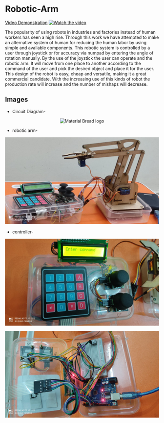 # Robotic-Arm
[Video Demonstration](https://drive.google.com/file/d/17dKc8oISIhj-2829GfaLZbvmXVavH6RD/view?usp=sharing) 
[![Watch the video](https://drive.google.com/file/d/17dKc8oISIhj-2829GfaLZbvmXVavH6RD/view?usp=sharing) ](https://youtu.be/vt5fpE0bzSY)

The  popularity  of  using  robots  in  industries  and factories instead of human workers has seen a high rise. Through this work we  have attempted  to make an  alternative system  of human  for  reducing  the  human  labor  by  using  simple  and available components. This robotic system is controlled by a user through joystick or for accuracy via numpad by entering the angle of rotation manually. By the use of the joystick the user can operate and the robotic arm. It will move from one place to another according to the command of the user and pick the desired object and place it for the user. This design of the robot is  easy,  cheap  and  versatile,  making  it  a  great  commercial candidate.  With  the  increasing  use  of  this  kinds  of  robot  the production  rate will  increase  and  the  number of  mishaps  will decrease. 

## Images

* Circuit Diagram-
 <p align ="center" >
  <img  width="700" src="" alt="Material Bread logo">
  </p>

* robotic arm-
 <p align ="center" >
  <img  width="700" src="https://github.com/sankalp20436/Robotic-Arm/blob/main/robotic-arm.jpeg" alt="Material Bread logo">
  </p>

* controller-
 <p align ="center" >
  <img  width="700" src="https://github.com/sankalp20436/Robotic-Arm/blob/main/node.jpeg" alt="Material Bread logo">
  </p>
  
 <p align ="center" >
  <img  width="700" src="https://github.com/sankalp20436/Robotic-Arm/blob/main/wiring.jpeg" alt="Material Bread logo">
  </p>

